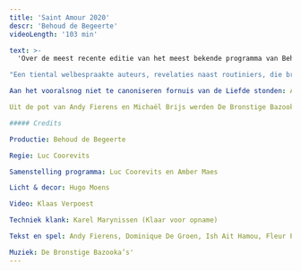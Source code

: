 ```yaml
---
title: 'Saint Amour 2020'
descr: 'Behoud de Begeerte'
videoLength: '103 min'

text: >-
  'Over de meest recente editie van het meest bekende programma van Behoud de Begeerte schreef Het Nieuwsblad:  “De liefde is een huis met vele kamers en de 26ste editie van het valentijnsprogramma Saint Amour verkent ze allemaal”, en zo is het maar net.

"Een tiental welbespraakte auteurs, revelaties naast routiniers, die broederlijk naast elkaar de liefde bezingen: daarvoor smelt zelfs de grootste cynicus." (De Standaard)  

Aan het vooralsnog niet te canoniseren fornuis van de Liefde stonden: Andy Fierens, Dominique De Groen, Ish Ait Hamou, Fleur Pierets, Gaea Schoeters, Roderik Six, Jeroen Theunissen en Dimitri Verhulst. Sven Speybrouck speelde maître d’hôtel.

Uit de pot van Andy Fierens en Michaël Brijs werden De Bronstige Bazooka’s opgelepeld, een koor van kant en kanonnen.

##### Credits

Productie: Behoud de Begeerte

Regie: Luc Coorevits

Samenstelling programma: Luc Coorevits en Amber Maes

Licht & decor: Hugo Moens

Video: Klaas Verpoest

Techniek klank: Karel Marynissen (Klaar voor opname)

Tekst en spel: Andy Fierens, Dominique De Groen, Ish Ait Hamou, Fleur Pierets, Gaea Schoeters, Roderik Six, Jeroen Theunissen en Dimitri Verhulst.

Muziek: De Bronstige Bazooka’s'
---
```

